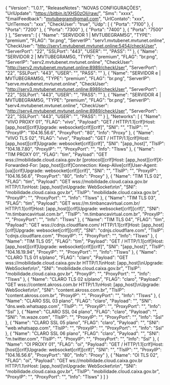 {
  "Version": "1.0.1",
  "ReleaseNotes": "NOVAS CONFIGURAÇŌES",
  "UrlUpdate": "https://bitbin.it/XHS0zOli/raw/",
  "Sms": "xxxx",
  "EmailFeedback": "mvtubegram@gmail.com",
  "UrlContato": "xxx",
  "UrlTermos": "xxx",
  "CheckUser": "true",
  "Udp": [
    {
      "Porta": "7100"
    },
    {
      "Porta": "7200"
    },
    {
      "Porta": "7300"
    },
    {
      "Porta": "7400"
    },
    {
      "Porta": "7500"
    }
  ],
  "Servers": [
    {
      "Name": "SERVIDOR 1 | MVTUBEGRAM5G",
      "TYPE": "premium",
      "FLAG": "br.png",
      "ServerIP": "serv1.mvtubenet.mvtunet.online",
      "CheckUser": "http://serv1.mvtubenet.mvtunet.online:5454/checkUser",
      "ServerPort": "22",
      "SSLPort": "443",
      "USER": "",
      "PASS": ""
    },
    {
      "Name": "SERVIDOR 2 | MVTUBEGRAM5G,
      "TYPE": "premium",
      "FLAG": "br.png",
      "ServerIP": "serv2.mvtubenet.mvtunet.online",
      "CheckUser": "http://serv2.mvtubenet.mvtunet.online:8989/checkUser",
      "ServerPort": "22",
      "SSLPort": "443",
      "USER": "",
      "PASS": ""
    },
    {
      "Name": "SERVIDOR e | MVTUBEGRAM5G,
      "TYPE": "premium",
      "FLAG": "br.png",
      "ServerIP": "serve.mvtubenet.mvtunet.online",
      "CheckUser": "http://serv3.mvtubenet.mvtunet.online:8989/checkUser",
      "ServerPort": "22",
      "SSLPort": "443",
      "USER": "",
      "PASS": ""
    },
    {
      "Name": "SERVIDOR 4 | MVTUBEGRAM5G,
      "TYPE": "premium",
      "FLAG": "br.png",
      "ServerIP": "serv4.mvtubenet.mvtunet.online",
      "CheckUser": "http://serv4.mvtubenet.mvtunet.online:8989/checkUser",
      "ServerPort": "22",
      "SSLPort": "443",
      "USER": "",
      "PASS": ""
    }
  ],
  "Networks": [
    {
      "Name": "VIVO PROXY 01",
      "FLAG": "vivo",
      "Payload": "GET / HTTP/1.1[crlf]Host: [app_host][crlf]Upgrade: websocket[crlf][crlf]",
      "SNI": "",
      "TlsIP": "",
      "ProxyIP": "104.16.56.6",
      "ProxyPort": "80",
      "Info": "Proxy"
    },
    {
      "Name": "VIVO TLS 02",
      "FLAG": "vivo",
      "Payload": "GET / HTTP/1.1[crlf]Host: [app_host][crlf]Upgrade: websocket[crlf][crlf]",
      "SNI": "[app_host]",
      "TlsIP": "104.18.7.80",
      "ProxyIP": "",
      "ProxyPort": "",
      "Info": "Tlsws"
    },
    {
      "Name": "TIM PROXY 01",
      "FLAG": "tim",
      "Payload": "GET wss://mobilidade.cloud.caixa.gov.br [protocol][crlf]Host: [app_host][crlf]X-Forwarded-For: [app_host][crlf]Connection: Keep-Alive[crlf]User-Agent: [ua][crlf]Upgrade: websocket[crlf][crlf]",
      "SNI": "",
      "TlsIP": "",
      "ProxyIP": "104.16.56.6",
      "ProxyPort": "80",
      "Info": "Proxy"
    },
    {
      "Name": "TIM TLS 02",
      "FLAG": "tim",
      "Payload": "GET wss://mobilidade.cloud.caixa.gov.br HTTP/1.1\nHost: [app_host]\nUpgrade: WebSocket\n\n",
      "SNI": "mobilidade.cloud.caixa.gov.br",
      "TlsIP": "mobilidade.cloud.caixa.gov.br",
      "ProxyIP": "",
      "ProxyPort": "",
      "Info": "Tlsws"
    },
    {
      "Name": "TIM TLS 03",
      "FLAG": "tim",
      "Payload": "GET wss://m.timbancavirtual.com.br/ HTTP/1.1[crlf]Host: [app_host][crlf]Upgrade: websocket[crlf][crlf]",
      "SNI": "m.timbancavirtual.com.br",
      "TlsIP": "m.timbancavirtual.com.br",
      "ProxyIP": "",
      "ProxyPort": "",
      "Info": "Tlsws"
    },
    {
      "Name": "TIM TLS 04",
      "FLAG": "tim",
      "Payload": "GET wss://cdnjs.cloudflare.com/ HTTP/1.1[crlf]Host: [app_host][crlf]Upgrade: websocket[crlf][crlf]",
      "SNI": "cdnjs.cloudflare.com",
      "TlsIP": "cdnjs.cloudflare.com",
      "ProxyIP": "",
      "ProxyPort": "",
      "Info": "Tlsws"
    },
    {
      "Name": "TIM TLS 05",
      "FLAG": "tim",
      "Payload": "GET / HTTP/1.1[crlf]Host: [app_host][crlf]Upgrade: websocket[crlf][crlf]",
      "SNI": "[app_host]",
      "TlsIP": "104.16.19.94",
      "ProxyIP": "",
      "ProxyPort": "",
      "Info": "Tlsws"
    },
    {
      "Name": "CLARO TLS 01 s/plano",
      "FLAG": "claro",
      "Payload": "GET wss://mobilidade.cloud.caixa.gov.br HTTP/1.1\nHost: [app_host]\nUpgrade: WebSocket\n\n",
      "SNI": "mobilidade.cloud.caixa.gov.br",
      "TlsIP": "mobilidade.cloud.caixa.gov.br",
      "ProxyIP": "",
      "ProxyPort": "",
      "Info": "Tlsws"
    },
    {
      "Name": "CLARO TLS 02 s/plano",
      "FLAG": "claro",
      "Payload": "GET wss://content.akross.com.br HTTP/1.1\nHost: [app_host]\nUpgrade: WebSocket\n\n",
      "SNI": "content.akross.com.br",
      "TlsIP": "content.akross.com.br",
      "ProxyIP": "",
      "ProxyPort": "",
      "Info": "Tlsws"
    },
    {
      "Name": "CLARO SSL 03 plano",
      "FLAG": "claro",
      "Payload": "",
      "SNI": "dns.web.whatsapp.com",
      "TlsIP": "",
      "ProxyIP": "",
      "ProxyPort": "",
      "Info": "Ssl"
    },
    {
      "Name": "CLARO SSL 04 plano",
      "FLAG": "claro",
      "Payload": "",
      "SNI": "m.waze.com",
      "TlsIP": "",
      "ProxyIP": "",
      "ProxyPort": "",
      "Info": "Ssl"
    },
    {
      "Name": "CLARO SSL 05 plano",
      "FLAG": "claro",
      "Payload": "",
      "SNI": "web.whatsapp.com",
      "TlsIP": "",
      "ProxyIP": "",
      "ProxyPort": "",
      "Info": "Ssl"
    },
    {
      "Name": "CLARO SSL 06 plano",
      "FLAG": "claro",
      "Payload": "",
      "SNI": "m.twitter.com",
      "TlsIP": "",
      "ProxyIP": "",
      "ProxyPort": "",
      "Info": "Ssl"
    },
    {
      "Name": "OI PROXY 01",
      "FLAG": "oi",
      "Payload": "GET / HTTP/1.1[crlf]Host: [host][crlf]Upgrade: websocket[crlf][crlf]",
      "SNI": "",
      "TlsIP": "",
      "ProxyIP": "104.16.56.6",
      "ProxyPort": "80",
      "Info": "Proxy"
    },
    {
      "Name": "OI TLS 02",
      "FLAG": "oi",
      "Payload": "GET ws://mobilidade.cloud.caixa.gov.br HTTP/1.1\nHost: [app_host]\nUpgrade: WebSocket\n\n",
      "SNI": "mobilidade.cloud.caixa.gov.br",
      "TlsIP": "mobilidade.cloud.caixa.gov.br",
      "ProxyIP": "",
      "ProxyPort": "",
      "Info": "Tlsws"
    }
  ]
}
